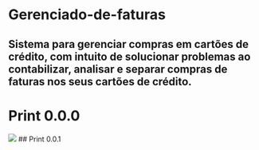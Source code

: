 # Gerenciado-de-faturas
## Sistema para gerenciar compras em cartões de crédito, com intuito de solucionar problemas ao contabilizar, analisar e separar compras de faturas nos seus cartões de crédito.

# Print 0.0.0
<img src=https://user-images.githubusercontent.com/115576665/285456351-cc5269cc-1722-4966-91df-497d7b835b9d.png>
## Print 0.0.1
<img scr=https://user-images.githubusercontent.com/115576665/285468535-169911b6-420e-4847-b1e7-434dff8b463f.png>


